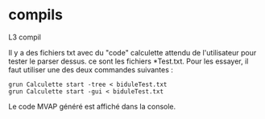 # compils
L3 compil

Il y a des fichiers txt avec du "code" calculette attendu de l'utilisateur pour tester le parser dessus.
ce sont les fichiers *Test.txt. Pour les essayer, il faut utiliser une des deux commandes suivantes :
```
grun Calculette start -tree < biduleTest.txt
grun Calculette start -gui < biduleTest.txt
```
Le code MVAP généré est affiché dans la console.
